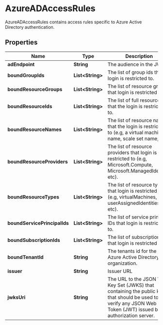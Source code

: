 

# AzureADAccessRules

AzureADAccessRules contains access rules specific to Azure Active Directory authentication.
## Properties

Name | Type | Description | Notes
------------ | ------------- | ------------- | -------------
**adEndpoint** | **String** | The audience in the JWT. |  [optional]
**boundGroupIds** | **List&lt;String&gt;** | The list of group ids that login is restricted to. |  [optional]
**boundResourceGroups** | **List&lt;String&gt;** | The list of resource groups that login is restricted to. |  [optional]
**boundResourceIds** | **List&lt;String&gt;** | The list of full resource ids that the login is restricted to. |  [optional]
**boundResourceNames** | **List&lt;String&gt;** | The list of resource names that the login is restricted to (e.g, a virtual machine name, scale set name, etc). |  [optional]
**boundResourceProviders** | **List&lt;String&gt;** | The list of resource providers that login is restricted to (e.g, Microsoft.Compute, Microsoft.ManagedIdentity, etc). |  [optional]
**boundResourceTypes** | **List&lt;String&gt;** | The list of resource types that login is restricted to  (e.g, virtualMachines, userAssignedIdentities, etc). |  [optional]
**boundServicePrincipalIds** | **List&lt;String&gt;** | The list of service principal IDs that login is restricted to. |  [optional]
**boundSubscriptionIds** | **List&lt;String&gt;** | The list of subscription IDs that login is restricted to. |  [optional]
**boundTenantId** | **String** | The tenants id for the Azure Active Directory organization. |  [optional]
**issuer** | **String** | Issuer URL |  [optional]
**jwksUri** | **String** | The URL to the JSON Web Key Set (JWKS) that containing the public keys that should be used to verify any JSON Web Token (JWT) issued by the authorization server. |  [optional]



